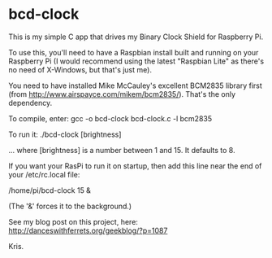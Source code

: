 # bcd-clock

This is my simple C app that drives my Binary Clock Shield for Raspberry Pi.

To use this, you'll need to have a Raspbian install built and running on your Raspberry Pi (I would recommend using the latest "Raspbian Lite" as there's no need of X-Windows, but that's just me).

You need to have installed Mike McCauley's excellent BCM2835 library first (from http://www.airspayce.com/mikem/bcm2835/). That's the only dependency.

To compile, enter: gcc -o bcd-clock bcd-clock.c -l bcm2835

To run it: ./bcd-clock [brightness]

... where [brightness] is a number between 1 and 15. It defaults to 8.

If you want your RasPi to run it on startup, then add this line near the end of your /etc/rc.local file:

/home/pi/bcd-clock 15 &

(The '&' forces it to the background.)

See my blog post on this project, here: http://danceswithferrets.org/geekblog/?p=1087

Kris.

